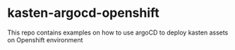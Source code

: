 # kasten-argocd-openshift
This repo contains examples on how to use argoCD to deploy kasten assets on Openshift environment
